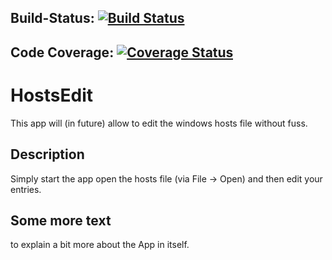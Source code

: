 Build-Status: [![Build Status](https://travis-ci.org/mitoskalandiel/HostsEdit.svg?branch=master)](https://travis-ci.org/mitoskalandiel/HostsEdit)
---
Code Coverage: [![Coverage Status](https://coveralls.io/repos/github/mitoskalandiel/HostsEdit/badge.svg?branch=master)](https://coveralls.io/github/mitoskalandiel/HostsEdit?branch=master)
---
# HostsEdit
This app will (in future) allow to edit the windows hosts file without fuss.
## Description
Simply start the app open the hosts file (via File -> Open) and then edit your entries.
## Some more text
to explain a bit more about the App in itself.
